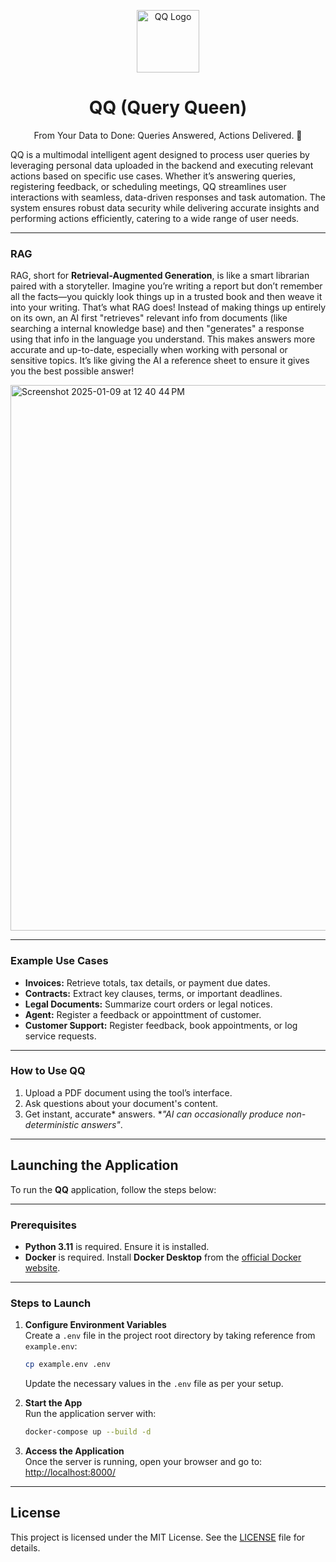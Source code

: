 <p align="center">
  <img src="https://github.com/user-attachments/assets/fe2f9862-c2ef-4c6d-b229-f6c8c68da02f" alt="QQ Logo" width="100px">
</p>
<h1 align="center">QQ (Query Queen)</h1>

<p align="center">From Your Data to Done: Queries Answered, Actions Delivered. 🤗 </p>

QQ is a multimodal intelligent agent designed to process user queries by leveraging personal data uploaded in the backend and executing relevant actions based on specific use cases. Whether it’s answering queries, registering feedback, or scheduling meetings, QQ streamlines user interactions with seamless, data-driven responses and task automation. The system ensures robust data security while delivering accurate insights and performing actions efficiently, catering to a wide range of user needs.

---
### RAG
RAG, short for **Retrieval-Augmented Generation**, is like a smart librarian paired with a storyteller. Imagine you’re writing a report but don’t remember all the facts—you quickly look things up in a trusted book and then weave it into your writing. That’s what RAG does! Instead of making things up entirely on its own, an AI first "retrieves" relevant info from documents (like searching a internal knowledge base) and then "generates" a response using that info in the language you understand. This makes answers more accurate and up-to-date, especially when working with personal or sensitive topics. It’s like giving the AI a reference sheet to ensure it gives you the best possible answer!

<img width="873" alt="Screenshot 2025-01-09 at 12 40 44 PM" src="https://github.com/user-attachments/assets/ef73daf5-c54c-491d-aab4-7d6ddbebe467" />

---
### Example Use Cases 
- **Invoices:** Retrieve totals, tax details, or payment due dates.
- **Contracts:** Extract key clauses, terms, or important deadlines.
- **Legal Documents:** Summarize court orders or legal notices.
- **Agent:** Register a feedback or appointtment of customer.
- **Customer Support:** Register feedback, book appointments, or log service requests.

---
### How to Use QQ 
1. Upload a PDF document using the tool’s interface.  
2. Ask questions about your document's content.  
3. Get instant, accurate* answers. *<i>"AI can occasionally produce non-deterministic answers"</i>.

---

## Launching the Application

To run the **QQ** application, follow the steps below:

---

### Prerequisites  
- **Python 3.11** is required. Ensure it is installed.
- **Docker** is required. Install **Docker Desktop** from the [official Docker website](https://www.docker.com/products/docker-desktop/).

---

### Steps to Launch

1. **Configure Environment Variables**  
   Create a `.env` file in the project root directory by taking reference from `example.env`:  
   ```bash
   cp example.env .env
   ```  
   Update the necessary values in the `.env` file as per your setup.  

2. **Start the App**  
   Run the application server with:  
   ```bash
   docker-compose up --build -d
   ```

3. **Access the Application**  
   Once the server is running, open your browser and go to:  
   [http://localhost:8000/](http://localhost:8000/) 


---
## License
This project is licensed under the MIT License. See the [LICENSE](./LICENSE) file for details.

